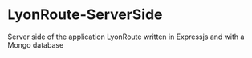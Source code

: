 # LyonRoute-ServerSide
Server side of the application LyonRoute written in Expressjs and with a Mongo database
